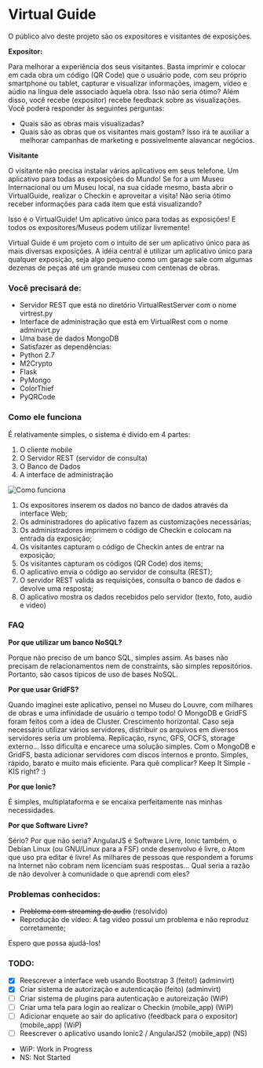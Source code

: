 # Virtual Guide

O público alvo deste projeto são os expositores e visitantes de exposições.

**Expositor:**

Para melhorar a experiência dos seus visitantes.
Basta imprimir e colocar em cada obra um código (QR Code) que o usuário pode, com seu próprio smartphone ou tablet, capturar e visualizar informações, imagem, vídeo e aúdio na língua dele associado àquela obra. Isso não seria ótimo?
Além disso, você recebe (expositor) recebe feedback sobre as visualizações.
Você poderá responder às seguintes perguntas:
- Quais são as obras mais visualizadas?
- Quais são as obras que os visitantes mais gostam?
Isso irá te auxiliar a melhorar campanhas de marketing e possivelmente alavancar negócios.

**Visitante**

O visitante não precisa instalar vários aplicativos em seus telefone. Um aplicativo para todas as exposições do Mundo!
Se for a um Museu Internacional ou um Museu local, na sua cidade mesmo, basta abrir o VirtualGuide, realizar o Checkin e aproveitar a visita!
Não seria ótimo receber informações para cada item que está visualizando?

Isso é o VirtualGuide! Um aplicativo único para todas as exposições! E todos os expositores/Museus podem utilizar livremente!

Virtual Guide é um projeto com o intuito de ser um aplicativo único para as mais diversas exposições.
A idéia central é utilizar um aplicativo único para qualquer exposição, seja algo pequeno como um garage sale com algumas dezenas de peças até um grande museu com centenas de obras.


### Você precisará de:
- Servidor REST que está no diretório VirtualRestServer com o nome virtrest.py
- Interface de administração que está em VirtualRest com o nome adminvirt.py
- Uma base de dados MongoDB
- Satisfazer as dependências:
 - Python 2.7
 - M2Crypto
 - Flask
 - PyMongo
 - ColorThief
 - PyQRCode

### Como ele funciona

É relativamente simples, o sistema é divido em 4 partes:
 1. O cliente mobile
 2. O Servidor REST (servidor de consulta)
 3. O Banco de Dados
 4. A interface de administração

![Como funciona](https://raw.githubusercontent.com/allangood/virtualguide/master/site_media/virtualguide_pt.jpg "Como Funciona")

1. Os expositores inserem os dados no banco de dados através da interface Web;
 1. Os administradores do aplicativo fazem as customizações necessárias;
 2. Os administradores imprimem o código de Checkin e colocam na entrada da exposição;
2. Os visitantes capturam o código de Checkin antes de entrar na exposição;
3. Os visitantes capturam os códigos (QR Code) dos items;
4. O aplicativo envia o código ao servidor de consulta (REST);
 1. O servidor REST valida as requisições, consulta o banco de dados e devolve uma resposta;
5. O aplicativo mostra os dados recebidos pelo servidor (texto, foto, audio e video)

### FAQ
**Por que utilizar um banco NoSQL?**

Porque não preciso de um banco SQL, simples assim. As bases não precisam de relacionamentos nem de constraints, são simples repositórios. Portanto, são casos típicos de uso de bases NoSQL.

**Por que usar GridFS?**

Quando imaginei este aplicativo, pensei no Museu do Louvre, com milhares de obras e uma infinidade de usuário o tempo todo!
O MongoDB e GridFS foram feitos com a idea de Cluster. Crescimento horizontal. Caso seja necessário utilizar vários servidores, distribuir os arquivos em diversos servidores seria um problema. Replicação, rsync, GFS, OCFS, storage externo... Isso dificulta e encarece uma solução simples. Com o MongoDB e GridFS, basta adicionar servidores com discos internos e pronto. Simples, rápido, barato e muito mais eficiente. Para quê complicar? Keep It Simple - KIS right? :)

**Por que Ionic?**

É simples, multiplataforma e se encaixa perfeitamente nas minhas necessidades.


**Por que Software Livre?**

Sério? Por que não seria? AngularJS é Software Livre, Ionic também, o Debian Linux (ou GNU/Linux para a FSF) onde desenvolvo é livre, o Atom que uso pra editar é livre! As milhares de pessoas que respondem a forums na Internet não cobram nem licenciam suas respostas... Qual seria a razão de não devolver à comunidade o que aprendi com eles?

### Problemas conhecidos:
- ~~Problema com streaming do audio~~ (resolvido)
- Reprodução de vídeo: A tag video possui um problema e não reproduz corretamente;

Espero que possa ajudá-los!

### TODO:
- [X] Reescrever a interface web usando Bootstrap 3 (feito!) (adminvirt)
- [X] Criar sistema de autorização e autenticação (feito) (adminvirt)
- [ ] Criar sistema de plugins para autenticação e autoreização (WiP)
- [ ] Criar uma tela para login ao realizar o Checkin (mobile_app) (WiP)
- [ ] Adicionar enquete ao sair do aplicativo (feedback para o expositor) (mobile_app) (WiP)
- [ ] Reescrever o aplicativo usando Ionic2 / AngularJS2 (mobile_app) (NS)

* WiP: Work in Progress
* NS: Not Started
